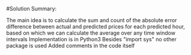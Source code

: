 #Solution Summary:

The main idea is to calculate the sum and count of the absolute error difference between actual and predicted prices for each predicted hour, based on which we can calculate the average over any time window intervals
Implementation is in Python3
Besides "import sys" no other package is used
Added comments in the code itself



